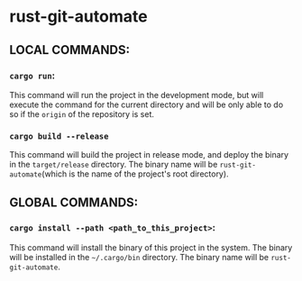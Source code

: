 # rust-git-automate


## LOCAL COMMANDS:

### `cargo run`:
This command will run the project in the development mode, but will execute the command for the current directory and will be only able to do so if the `origin` of the repository is set.

### `cargo build --release`
This command will build the project in release mode, and deploy the binary in the `target/release` directory. The binary name will be `rust-git-automate`(which is the name of the project's root directory).

## GLOBAL COMMANDS:
### `cargo install --path <path_to_this_project>`:

This command will install the binary of this project in the system. The binary will be installed in the `~/.cargo/bin` directory. The binary name will be `rust-git-automate`. 